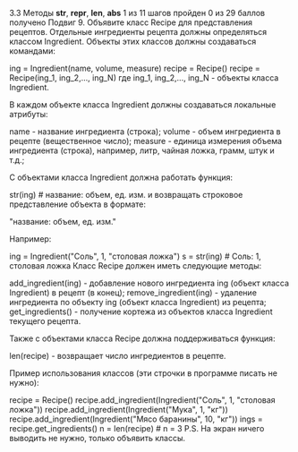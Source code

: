 3.3 Методы __str__, __repr__, __len__, __abs__
1 из 11 шагов пройден
0 из 29 баллов  получено
Подвиг 9. Объявите класс Recipe для представления рецептов. Отдельные ингредиенты рецепта должны определяться классом Ingredient. Объекты этих классов должны создаваться командами:

ing = Ingredient(name, volume, measure)
recipe = Recipe()
recipe = Recipe(ing_1, ing_2,..., ing_N)
где ing_1, ing_2,..., ing_N - объекты класса Ingredient.

В каждом объекте класса Ingredient должны создаваться локальные атрибуты:

name - название ингредиента (строка);
volume - объем ингредиента в рецепте (вещественное число);
measure - единица измерения объема ингредиента (строка), например, литр, чайная ложка, грамм, штук и т.д.;

С объектами класса Ingredient должна работать функция:

str(ing)  # название: объем, ед. изм.
и возвращать строковое представление объекта в формате:

"название: объем, ед. изм."

Например:

ing = Ingredient("Соль", 1, "столовая ложка")
s = str(ing) # Соль: 1, столовая ложка
Класс Recipe должен иметь следующие методы:

add_ingredient(ing) - добавление нового ингредиента ing (объект класса Ingredient) в рецепт (в конец);
remove_ingredient(ing) - удаление ингредиента по объекту ing (объект класса Ingredient) из рецепта;
get_ingredients() - получение кортежа из объектов класса Ingredient текущего рецепта.

Также с объектами класса Recipe должна поддерживаться функция:

len(recipe) - возвращает число ингредиентов в рецепте.

Пример использования классов (эти строчки в программе писать не нужно):

recipe = Recipe()
recipe.add_ingredient(Ingredient("Соль", 1, "столовая ложка"))
recipe.add_ingredient(Ingredient("Мука", 1, "кг"))
recipe.add_ingredient(Ingredient("Мясо баранины", 10, "кг"))
ings = recipe.get_ingredients()
n = len(recipe) # n = 3
P.S. На экран ничего выводить не нужно, только объявить классы.
